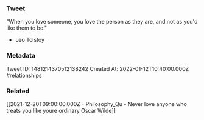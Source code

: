### Tweet
"When you love someone, you love the person as they are, and not as you'd like them to be." 

- Leo Tolstoy

### Metadata
Tweet ID: 1481214370512138242
Created At: 2022-01-12T10:40:00.000Z
#relationships 

### Related
[[2021-12-20T09:00:00.000Z - Philosophy_Qu - Never love anyone who treats you like youre ordinary Oscar Wilde]]


